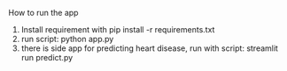How to run the app
1. Install requirement with pip install -r requirements.txt
2. run script: python app.py
3. there is side app for predicting heart disease, run with script: streamlit run predict.py
